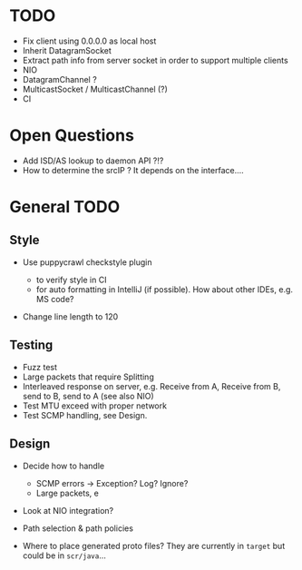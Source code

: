 # TODO

- Fix client using 0.0.0.0 as local host
- Inherit DatagramSocket 
- Extract path info from server socket in order to support multiple clients
- NIO
- DatagramChannel ?
- MulticastSocket / MulticastChannel (?)
- CI

# Open Questions

- Add ISD/AS lookup to daemon API ?!?
- How to determine the srcIP ? It depends on the interface....


# General TODO


## Style

- Use puppycrawl checkstyle plugin
  - to verify style in CI
  - for auto formatting in IntelliJ (if possible). How about other IDEs, e.g. MS code?

- Change line length to 120 




## Testing
- Fuzz test
- Large packets that require Splitting
- Interleaved response on server, e.g. Receive from A, Receive from B, send to B, send to A (see also NIO)
- Test MTU exceed with proper network
- Test SCMP handling, see Design.



## Design
- Decide how to handle 
  - SCMP errors -> Exception? Log? Ignore?
  - Large packets, e 
- Look at NIO integration?
- Path selection & path policies

- Where to place generated proto files? They are currently in `target` but could be in `scr/java`...
 

